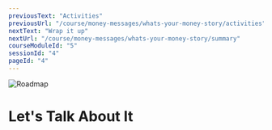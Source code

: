 ```yaml
---
previousText: "Activities"
previousUrl: "/course/money-messages/whats-your-money-story/activities"
nextText: "Wrap it up"
nextUrl: "/course/money-messages/whats-your-money-story/summary"
courseModuleId: "5"
sessionId: "4"
pageId: "4"
---
```



![Roadmap](/assets/img/lets-talk-about-it.png)
# Let's Talk About It
